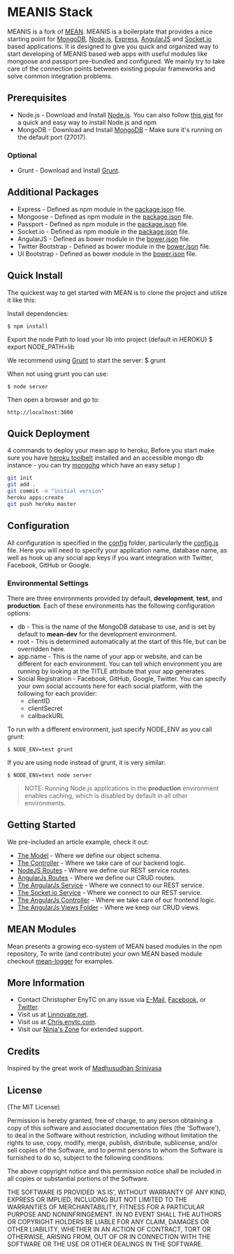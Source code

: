 # MEANIS Stack

MEANIS is a fork of [MEAN](https://github.com/chrisenytc/meanis). MEANIS is a boilerplate that provides a nice starting point for [MongoDB](http://www.mongodb.org/), [Node.js](http://www.nodejs.org/), [Express](http://expressjs.com/), [AngularJS](http://angularjs.org/) and [Socket.io](http://socket.io/) based applications. It is designed to give you quick and organized way to start developing of MEANIS based web apps with useful modules like mongoose and passport pre-bundled and configured. We mainly try to take care of the connection points between existing popular frameworks and solve common integration problems.  

## Prerequisites
* Node.js - Download and Install [Node.js](http://www.nodejs.org/download/). You can also follow [this gist](https://gist.github.com/isaacs/579814) for a quick and easy way to install Node.js and npm
* MongoDB - Download and Install [MongoDB](http://www.mongodb.org/downloads) - Make sure it's running on the default port (27017).

### Optional
* Grunt - Download and Install [Grunt](http://gruntjs.com).

## Additional Packages
* Express - Defined as npm module in the [package.json](package.json) file.
* Mongoose - Defined as npm module in the [package.json](package.json) file.
* Passport - Defined as npm module in the [package.json](package.json) file.
* Socket.io - Defined as npm module in the [package.json](package.json) file.
* AngularJS - Defined as bower module in the [bower.json](bower.json) file.
* Twitter Bootstrap - Defined as bower module in the [bower.json](bower.json) file.
* UI Bootstrap - Defined as bower module in the [bower.json](bower.json) file.

## Quick Install

 The quickest way to get started with MEAN is to clone the project and utilize it like this:

  Install dependencies:

    $ npm install

  Export the node Path to load your lib into project (default in HEROKU)
    $ export NODE_PATH=lib

  We recommend using [Grunt](https://github.com/gruntjs/grunt-cli) to start the server:
    $ grunt

  When not using grunt you can use:

    $ node server
    
  Then open a browser and go to:

    http://localhost:3000

## Quick Deployment
4 commands to deploy your mean app to heroku,
Before you start make sure you have <a href="https://toolbelt.heroku.com/">heroku toolbelt</a> installed and an accessible mongo db instance - you can try <a href="http://www.mongohq.com/">mongohq</a> which have an easy setup )

```bash
git init
git add .
git commit -m "initial version"
heroku apps:create
git push heroku master
```

## Configuration
All configuration is specified in the [config](config/) folder, particularly the [config.js](config/config.js) file. Here you will need to specify your application name, database name, as well as hook up any social app keys if you want integration with Twitter, Facebook, GitHub or Google.

### Environmental Settings

There are three environments provided by default, __development__, __test__, and __production__. Each of these environments has the following configuration options:
* db - This is the name of the MongoDB database to use, and is set by default to __mean-dev__ for the development environment.
* root - This is determined automatically at the start of this file, but can be overridden here.
* app.name - This is the name of your app or website, and can be different for each environment. You can tell which environment you are running by looking at the TITLE attribute that your app generates.
* Social Registration - Facebook, GitHub, Google, Twitter. You can specify your own social accounts here for each social platform, with the following for each provider:
	* clientID
	* clientSecret
	* callbackURL

To run with a different environment, just specify NODE_ENV as you call grunt:

	$ NODE_ENV=test grunt

If you are using node instead of grunt, it is very similar:

	$ NODE_ENV=test node server

> NOTE: Running Node.js applications in the __production__ environment enables caching, which is disabled by default in all other environments.

## Getting Started
  We pre-included an article example, check it out:
  * [The Model](https://github.com/chrisenytc/meanis/blob/master/app/models/article.js) - Where we define our object schema.
  * [The Controller](https://github.com/chrisenytc/meanis/blob/master/app/controllers/articles.js) - Where we take care of our backend logic.
  * [NodeJS Routes](https://github.com/chrisenytc/meanis/blob/master/config/routes.js) - Where we define our REST service routes.
  * [AngularJs Routes](https://github.com/chrisenytc/meanis/blob/master/public/js/config.js) - Where we define our CRUD routes.
  * [The AngularJs Service](https://github.com/chrisenytc/meanis/blob/master/public/js/services/articles.js) - Where we connect to our REST service.
  * [The Socket.io Service](https://github.com/chrisenytc/meanis/blob/master/public/js/services/articles.js) - Where we connect to our REST service.
  * [The AngularJs Controller](https://github.com/chrisenytc/meanis/blob/master/public/js/controllers/articles.js) - Where we take care of  our frontend logic.
  * [The AngularJs Views Folder](https://github.com/chrisenytc/meanis/blob/master/public/views/articles) - Where we keep our CRUD views.

## MEAN Modules
   Mean presents a growing eco-system of MEAN based modules in the npm repository, To write (and contribute) your own MEAN based module checkout [mean-logger](https://npmjs.org/package/mean-logger) for examples.
  
## More Information

  * Contact Christopher EnyTC on any issue via [E-Mail](mailto:chrisenytc@gmail.com), [Facebook](https://www.facebook.com/chrisenytc), or [Twitter](https://www.twitter.com/chrisenytc).
  * Visit us at [Linnovate.net](http://www.linnovate.net/).
  * Visit us at [Chris.enytc.com](http://chris.enytc.com/).
  * Visit our [Ninja's Zone](http://www.meanleanstartupmachine.com/) for extended support.

## Credits
Inspired by the great work of [Madhusudhan Srinivasa](https://github.com/madhums/)

## License

(The MIT License)

Permission is hereby granted, free of charge, to any person obtaining
a copy of this software and associated documentation files (the
'Software'), to deal in the Software without restriction, including
without limitation the rights to use, copy, modify, merge, publish,
distribute, sublicense, and/or sell copies of the Software, and to
permit persons to whom the Software is furnished to do so, subject to
the following conditions:

The above copyright notice and this permission notice shall be
included in all copies or substantial portions of the Software.

THE SOFTWARE IS PROVIDED 'AS IS', WITHOUT WARRANTY OF ANY KIND,
EXPRESS OR IMPLIED, INCLUDING BUT NOT LIMITED TO THE WARRANTIES OF
MERCHANTABILITY, FITNESS FOR A PARTICULAR PURPOSE AND NONINFRINGEMENT.
IN NO EVENT SHALL THE AUTHORS OR COPYRIGHT HOLDERS BE LIABLE FOR ANY
CLAIM, DAMAGES OR OTHER LIABILITY, WHETHER IN AN ACTION OF CONTRACT,
TORT OR OTHERWISE, ARISING FROM, OUT OF OR IN CONNECTION WITH THE
SOFTWARE OR THE USE OR OTHER DEALINGS IN THE SOFTWARE.
